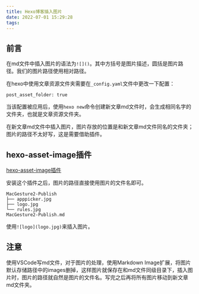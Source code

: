 ```yaml
---
title: Hexo博客插入图片
date: 2022-07-01 15:29:28
tags:
---
```

## 前言
在md文件中插入图片的语法为`![]()`。其中方括号是图片描述，圆括是图片路径。我们的图片路径使用相对路径。

在hexo中使用文章资源文件夹需要在`_config.yaml`文件中更改一下配置：
```
post_asset_folder: true
```
当该配置被应用后，使用`hexo new`命令创建新文章md文件时，会生成相同名字的文件夹，也就是文章资源文件夹。

在新文章md文件中插入图片，图片存放的位置是和新文章md文件同名的文件夹；图片的路径不太好写，这是需要借助插件。

## hexo-asset-image插件
[hexo-asset-image插件](https://github.com/xcodebuild/hexo-asset-image)

安装这个插件之后，图片的路径直接使用图片的文件名即可。
```
MacGesture2-Publish
├── apppicker.jpg
├── logo.jpg
└── rules.jpg
MacGesture2-Publish.md
```
使用`![logo](logo.jpg)`来插入图片。

## 注意
使用VSCode写md文件，对于图片的处理，使用Markdown Image扩展，将图片默认存储路径中的images删掉，这样图片就保存在和md文件同级目录下，插入图片时，图片的路径就自然是图片的文件名。写完之后再将所有图片移动到新文章md文件夹。


